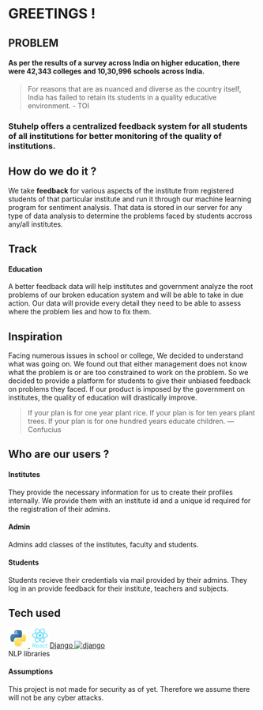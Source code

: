 # GREETINGS !

## PROBLEM
#### As per the results of a survey across India on higher education, there were 42,343 colleges and 10,30,996 schools across India.

> For reasons that are as nuanced and diverse as the country itself, India has failed to retain its students in a quality educative environment. - TOI

### Stuhelp offers a centralized feedback system for all students of all institutions for better monitoring of the quality of institutions.

## How do we do it ?

We take ****feedback**** for various aspects of the institute from registered students of that particular institute and run it through our machine learning program for sentiment analysis. 
That data is stored in our server for any type of data analysis to determine the problems faced by students accross any/all institutes.

## Track
#### Education
A better feedback data will help institutes and government analyze the root problems of our broken education system and will be able to take in due action. 
Our data will provide every detail they need to be able to assess where the problem lies and how to fix them.
## Inspiration
Facing numerous issues in school or college, We decided to understand what was going on. We found out that either management does not know what the problem is or are too constrained to work on the problem. So we decided to provide a platform for students to give their unbiased feedback on problems they faced. If our product is imposed by the government on institutes, the quality of education will drastically improve. 
> If your plan is for one year plant rice. If your plan is for ten years plant trees. If your plan is for one hundred years educate children.  ― Confucius 
## Who are our users ?
#### Institutes
They provide the necessary information for us to create their profiles internally.
We provide them with an institute id and a unique id required for the registration of their admins.
#### Admin
Admins add classes of the institutes, faculty and students. 
#### Students
Students recieve their credentials via mail provided by their admins. They log in an provide feedback for their institute, teachers and subjects.

## Tech used
<a href="https://www.python.org" target="_blank" rel="noreferrer"> <img src="https://raw.githubusercontent.com/devicons/devicon/master/icons/python/python-original.svg" alt="python" width="40" height="40"/> </a> <a href="https://reactjs.org/" target="_blank" rel="noreferrer"> <img src="https://raw.githubusercontent.com/devicons/devicon/master/icons/react/react-original-wordmark.svg" alt="react" width="40" height="40"/>Django <a href="https://www.djangoproject.com/" target="_blank" rel="noreferrer"> <img src="https://cdn.worldvectorlogo.com/logos/django.svg" alt="django" width="40" height="40"/> </a> <br>
NLP libraries 

#### Assumptions
This project is not made for security as of yet. Therefore we assume there will not be any cyber attacks.

